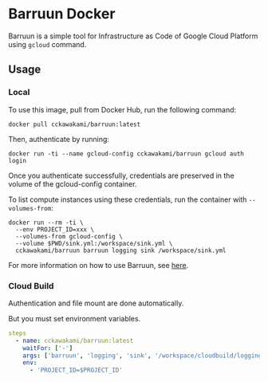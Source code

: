 # Barruun Docker

Barruun is a simple tool for Infrastructure as Code of Google Cloud Platform using `gcloud` command.

## Usage

### Local
To use this image, pull from Docker Hub, run the following command:

```
docker pull cckawakami/barruun:latest
```

Then, authenticate by running:

```
docker run -ti --name gcloud-config cckawakami/barruun gcloud auth login
```

Once you authenticate successfully, credentials are preserved in the volume of the gcloud-config container.

To list compute instances using these credentials, run the container with `--volumes-from`:
```
docker run --rm -ti \
  --env PROJECT_ID=xxx \
  --volumes-from gcloud-config \
  --volume $PWD/sink.yml:/workspace/sink.yml \
  cckawakami/barruun barruun logging sink /workspace/sink.yml
```

For more information on how to use Barruun, see [here](https://github.com/cc-kawakami/barruun).

### Cloud Build

Authentication and file mount are done automatically.

But you must set environment variables.

```yaml
steps
  - name: cckawakami/barruun:latest
    waitFor: ['-']
    args: ['barruun', 'logging', 'sink', '/workspace/cloudbuild/logging/sink.yml']
    env:
      - 'PROJECT_ID=$PROJECT_ID'
```
